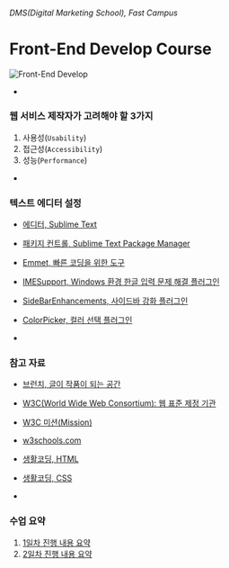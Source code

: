 ###### DMS(Digital Marketing School), Fast Campus
# Front-End Develop Course

![Front-End Develop](https://s-media-cache-ak0.pinimg.com/736x/df/ac/a1/dfaca128e49d957cfc0a1574d84e839d.jpg)

-

### 웹 서비스 제작자가 고려해야 할 3가지

1. 사용성(`Usability`)
1. 접근성(`Accessibility`)
1. 성능(`Performance`)

-

### 텍스트 에디터 설정

- [에디터, Sublime Text](http://www.sublimetext.com/3)
- [패키지 컨트롤, Sublime Text Package Manager](https://packagecontrol.io/)
- [Emmet, 빠른 코딩을 위한 도구](http://emmet.io/)
- [IMESupport, Windows 환경 한글 입력 문제 해결 플러그인](https://packagecontrol.io/packages/IMESupport)
- [SideBarEnhancements, 사이드바 강화 플러그인](https://packagecontrol.io/packages/SideBarEnhancements)
- [ColorPicker, 컬러 선택 플러그인](https://packagecontrol.io/packages/ColorPicker)

-

### 참고 자료

- [브런치, 글이 작품이 되는 공간](https://brunch.co.kr/)
- [W3C(World Wide Web Consortium): 웹 표준 제정 기관](https://www.w3.org)
- [W3C 미션(Mission)](https://www.w3.org/Consortium/mission)
- [w3schools.com](http://w3schools.com)
- [생활코딩, HTML](http://opentutorials.org/course/2039)
- [생활코딩, CSS](http://opentutorials.org/course/45)

-

### 수업 요약

1. [1일차 진행 내용 요약](DAY01/README.md)
1. [2일차 진행 내용 요약](DAY02/README.md)

